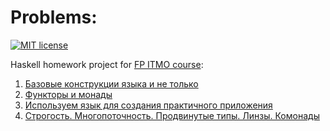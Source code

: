 # Problems:
[![MIT license](https://img.shields.io/badge/license-MIT-blue.svg)](https://github.com/DRomanenko/itmo-fp/blob/master/LICENSE)

Haskell homework project for [FP ITMO course](https://github.com/jagajaga/FP-course-ITMO):
1. [Базовые конструкции языка и не только](hw1)
2. [Функторы и монады](hw2)
3. [Используем язык для создания практичного приложения](hw3/README.md)
4. [Строгость. Многопоточность. Продвинутые типы. Линзы. Комонады](hw4)